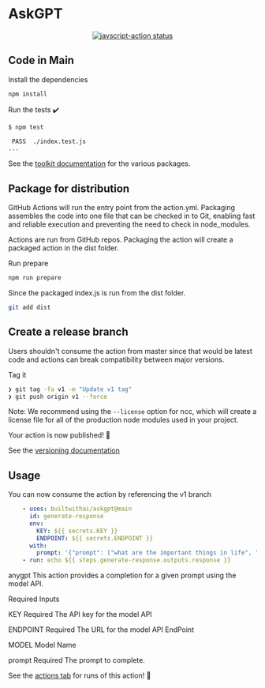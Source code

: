 # AskGPT

<p align="center">
  <a href="https://github.com/devops-testbed/askgpt/actions"><img alt="javscript-action status" src="https://github.com/devops-testbed/askgpt/workflows/units-test/badge.svg"></a>
</p>


## Code in Main

Install the dependencies

```bash
npm install
```

Run the tests :heavy_check_mark:

```bash
$ npm test

 PASS  ./index.test.js
...
```

See the [toolkit documentation](https://github.com/actions/toolkit/blob/master/README.md#packages) for the various packages.

## Package for distribution

GitHub Actions will run the entry point from the action.yml. Packaging assembles the code into one file that can be checked in to Git, enabling fast and reliable execution and preventing the need to check in node_modules.

Actions are run from GitHub repos.  Packaging the action will create a packaged action in the dist folder.

Run prepare

```bash
npm run prepare
```

Since the packaged index.js is run from the dist folder.

```bash
git add dist
```

## Create a release branch

Users shouldn't consume the action from master since that would be latest code and actions can break compatibility between major versions.

Tag it

```bash
❯ git tag -fa v1 -m "Update v1 tag"
❯ git push origin v1 --force
```

Note: We recommend using the `--license` option for ncc, which will create a license file for all of the production node modules used in your project.

Your action is now published! :rocket:

See the [versioning documentation](https://github.com/actions/toolkit/blob/master/docs/action-versioning.md)

## Usage

You can now consume the action by referencing the v1 branch

```yaml
    - uses: builtwithai/askgpt@main
      id: generate-response
      env:
        KEY: ${{ secrets.KEY }}
        ENDPOINT: ${{ secrets.ENDPOINT }}
      with:
        prompt: '{"prompt": ["what are the important things in life", "rank in order of difficulty.", "pick top 3"]}'
    - run: echo ${{ steps.generate-response.outputs.response }}
```

anygpt
This action provides a completion for a given prompt using the model API.

Required Inputs

KEY
Required The API key for the model API

ENDPOINT
Required The URL for the model API EndPoint

MODEL
Model Name

prompt
Required The prompt to complete.


See the [actions tab](https://github.com/builtwithai/askgpt/actions) for runs of this action! :rocket:
